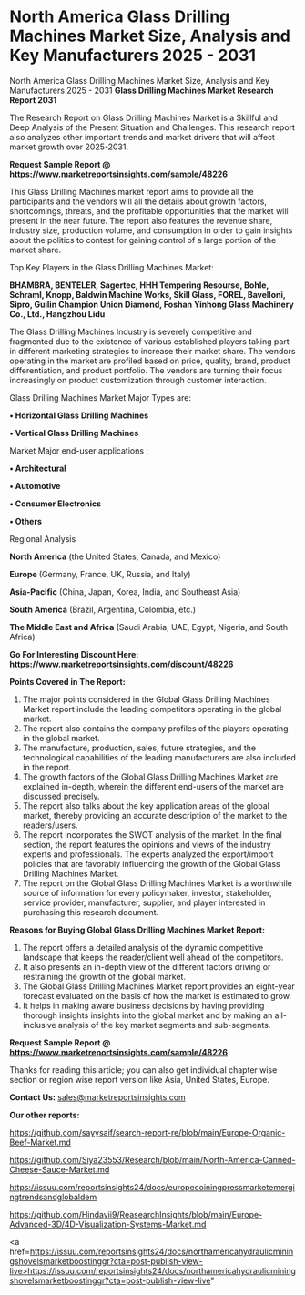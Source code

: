 # North America Glass Drilling Machines Market Size, Analysis and Key Manufacturers 2025 - 2031
North America Glass Drilling Machines Market Size, Analysis and Key Manufacturers 2025 - 2031
<strong>Glass Drilling Machines Market Research Report 2031</strong>

The Research Report on Glass Drilling Machines Market is a Skillful and Deep Analysis of the Present Situation and Challenges. This research report also analyzes other important trends and market drivers that will affect market growth over 2025-2031.

<strong>Request Sample Report @ <a href=https://www.marketreportsinsights.com/sample/48226>https://www.marketreportsinsights.com/sample/48226</a></strong>

This Glass Drilling Machines market report aims to provide all the participants and the vendors will all the details about growth factors, shortcomings, threats, and the profitable opportunities that the market will present in the near future. The report also features the revenue share, industry size, production volume, and consumption in order to gain insights about the politics to contest for gaining control of a large portion of the market share.

Top Key Players in the Glass Drilling Machines Market:

<strong>BHAMBRA, BENTELER, Sagertec, HHH Tempering Resourse, Bohle, Schraml, Knopp, Baldwin Machine Works, Skill Glass, FOREL, Bavelloni, Sipro, Guilin Champion Union Diamond, Foshan Yinhong Glass Machinery Co., Ltd., Hangzhou Lidu</strong>

The Glass Drilling Machines Industry is severely competitive and fragmented due to the existence of various established players taking part in different marketing strategies to increase their market share. The vendors operating in the market are profiled based on price, quality, brand, product differentiation, and product portfolio. The vendors are turning their focus increasingly on product customization through customer interaction.

Glass Drilling Machines Market Major Types are:

<strong>•  Horizontal Glass Drilling Machines

•  Vertical Glass Drilling Machines</strong>

Market Major end-user applications :

<strong>•  Architectural

•  Automotive

•  Consumer Electronics

•  Others</strong>

Regional Analysis

</u><strong><b>North America</b></strong> (the United States, Canada, and Mexico)

<strong><b>Europe </b></strong>(Germany, France, UK, Russia, and Italy)

<strong><b>Asia-Pacific</b></strong> (China, Japan, Korea, India, and Southeast Asia)

<strong><b>South America</b></strong> (Brazil, Argentina, Colombia, etc.)

<strong><b>The Middle East and Africa</b></strong> (Saudi Arabia, UAE, Egypt, Nigeria, and South Africa)

<strong>Go For Interesting Discount Here: <a href=https://www.marketreportsinsights.com/discount/48226>https://www.marketreportsinsights.com/discount/48226</a></strong>

<strong>Points Covered in The Report:</strong>
<ol>
  <li>The major points considered in the Global Glass Drilling Machines Market report include the leading competitors operating in the global market.</li>
  <li>The report also contains the company profiles of the players operating in the global market.</li>
  <li>The manufacture, production, sales, future strategies, and the technological capabilities of the leading manufacturers are also included in the report.</li>
  <li>The growth factors of the Global Glass Drilling Machines Market are explained in-depth, wherein the different end-users of the market are discussed precisely.</li>
  <li>The report also talks about the key application areas of the global market, thereby providing an accurate description of the market to the readers/users.</li>
  <li>The report incorporates the SWOT analysis of the market. In the final section, the report features the opinions and views of the industry experts and professionals. The experts analyzed the export/import policies that are favorably influencing the growth of the Global Glass Drilling Machines Market.</li>
  <li>The report on the Global Glass Drilling Machines Market is a worthwhile source of information for every policymaker, investor, stakeholder, service provider, manufacturer, supplier, and player interested in purchasing this research document.</li>
</ol>
<strong>Reasons for Buying Global Glass Drilling Machines Market Report:</strong>

<ol>
  <li>The report offers a detailed analysis of the dynamic competitive landscape that keeps the reader/client well ahead of the competitors.</li>
  <li>It also presents an in-depth view of the different factors driving or restraining the growth of the global market.</li>
  <li>The Global Glass Drilling Machines Market report provides an eight-year forecast evaluated on the basis of how the market is estimated to grow.</li>
  <li>It helps in making aware business decisions by having providing thorough insights insights into the global market and by making an all-inclusive analysis of the key market segments and sub-segments.</li>
</ol>
<strong>Request Sample Report @ <a href=https://www.marketreportsinsights.com/sample/48226>https://www.marketreportsinsights.com/sample/48226</a></strong>


Thanks for reading this article; you can also get individual chapter wise section or region wise report version like Asia, United States, Europe.

<strong>Contact Us:</strong>
sales@marketreportsinsights.com

<strong>Our other reports:</strong>

<a href=https://github.com/sayysaif/search-report-re/blob/main/Europe-Organic-Beef-Market.md>https://github.com/sayysaif/search-report-re/blob/main/Europe-Organic-Beef-Market.md</a>

<a href=https://github.com/Siya23553/Research/blob/main/North-America-Canned-Cheese-Sauce-Market.md>https://github.com/Siya23553/Research/blob/main/North-America-Canned-Cheese-Sauce-Market.md</a>

<a href=https://issuu.com/reportsinsights24/docs/europecoiningpressmarketemergingtrendsandglobaldem>https://issuu.com/reportsinsights24/docs/europecoiningpressmarketemergingtrendsandglobaldem</a>

<a href=https://github.com/Hindavii9/ReasearchInsights/blob/main/Europe-Advanced-3D/4D-Visualization-Systems-Market.md>https://github.com/Hindavii9/ReasearchInsights/blob/main/Europe-Advanced-3D/4D-Visualization-Systems-Market.md</a>

<a href=https://issuu.com/reportsinsights24/docs/northamericahydraulicminingshovelsmarketboostinggr?cta=post-publish-view-live>https://issuu.com/reportsinsights24/docs/northamericahydraulicminingshovelsmarketboostinggr?cta=post-publish-view-live</a>"
